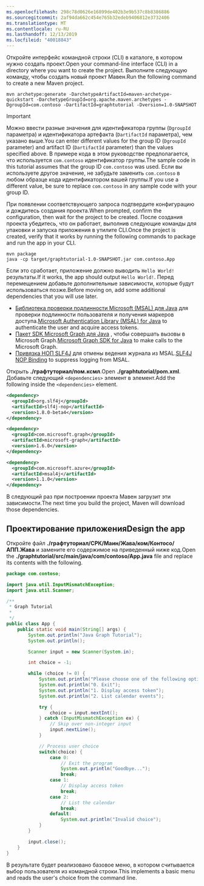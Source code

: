```yaml
---
ms.openlocfilehash: 298c78d0626e16899de402b3e9b537c8b8386886
ms.sourcegitcommit: 2af94da662c454e765b32edeb9406812e3732406
ms.translationtype: MT
ms.contentlocale: ru-RU
ms.lasthandoff: 12/13/2019
ms.locfileid: "40018843"
---
```

<!-- markdownlint-disable MD002 MD041 -->

<span data-ttu-id="5c6ed-101">Откройте интерфейс командной строки (CLI) в каталоге, в котором нужно создать проект.</span><span class="sxs-lookup"><span data-stu-id="5c6ed-101">Open your command-line interface (CLI) in a directory where you want to create the project.</span></span> <span data-ttu-id="5c6ed-102">Выполните следующую команду, чтобы создать новый проект Мавен.</span><span class="sxs-lookup"><span data-stu-id="5c6ed-102">Run the following command to create a new Maven project.</span></span>

```Shell
mvn archetype:generate -DarchetypeArtifactId=maven-archetype-quickstart -DarchetypeGroupId=org.apache.maven.archetypes -DgroupId=com.contoso -DartifactId=graphtutorial -Dversion=1.0-SNAPSHOT
```

> [!IMPORTANT]
> <span data-ttu-id="5c6ed-103">Можно ввести разные значения для идентификатора группы (`DgroupId` параметра) и идентификатора артефакта (`DartifactId` параметра), чем указано выше.</span><span class="sxs-lookup"><span data-stu-id="5c6ed-103">You can enter different values for the group ID (`DgroupId` parameter) and artifact ID (`DartifactId` parameter) than the values specified above.</span></span> <span data-ttu-id="5c6ed-104">В примере кода в этом руководстве предполагается, что используется `com.contoso` идентификатор группы.</span><span class="sxs-lookup"><span data-stu-id="5c6ed-104">The sample code in this tutorial assumes that the group ID `com.contoso` was used.</span></span> <span data-ttu-id="5c6ed-105">Если вы используете другое значение, не забудьте заменить `com.contoso` в любом образце кода идентификатором вашей группы.</span><span class="sxs-lookup"><span data-stu-id="5c6ed-105">If you use a different value, be sure to replace `com.contoso` in any sample code with your group ID.</span></span>

<span data-ttu-id="5c6ed-106">При появлении соответствующего запроса подтвердите конфигурацию и дождитесь создания проекта.</span><span class="sxs-lookup"><span data-stu-id="5c6ed-106">When prompted, confirm the configuration, then wait for the project to be created.</span></span> <span data-ttu-id="5c6ed-107">После создания проекта убедитесь, что он работает, выполнив следующие команды для упаковки и запуска приложения в утилите CLI.</span><span class="sxs-lookup"><span data-stu-id="5c6ed-107">Once the project is created, verify that it works by running the following commands to package and run the app in your CLI.</span></span>

```Shell
mvn package
java -cp target/graphtutorial-1.0-SNAPSHOT.jar com.contoso.App
```

<span data-ttu-id="5c6ed-108">Если это сработает, приложение должно выводить `Hello World!`результаты.</span><span class="sxs-lookup"><span data-stu-id="5c6ed-108">If it works, the app should output `Hello World!`.</span></span> <span data-ttu-id="5c6ed-109">Перед перемещением добавьте дополнительные зависимости, которые будут использоваться позже.</span><span class="sxs-lookup"><span data-stu-id="5c6ed-109">Before moving on, add some additional dependencies that you will use later.</span></span>

- <span data-ttu-id="5c6ed-110">[Библиотека проверки подлинности Microsoft (MSAL) для Java](https://github.com/AzureAD/microsoft-authentication-library-for-java) для проверки подлинности пользователя и получения маркеров доступа.</span><span class="sxs-lookup"><span data-stu-id="5c6ed-110">[Microsoft Authentication Library (MSAL) for Java](https://github.com/AzureAD/microsoft-authentication-library-for-java) to authenticate the user and acquire access tokens.</span></span>
- <span data-ttu-id="5c6ed-111">[Пакет SDK Microsoft Graph для Java](https://github.com/microsoftgraph/msgraph-sdk-java) , чтобы совершать вызовы в Microsoft Graph.</span><span class="sxs-lookup"><span data-stu-id="5c6ed-111">[Microsoft Graph SDK for Java](https://github.com/microsoftgraph/msgraph-sdk-java) to make calls to the Microsoft Graph.</span></span>
- <span data-ttu-id="5c6ed-112">[Привязка НОП SLF4J](https://mvnrepository.com/artifact/org.slf4j/slf4j-nop) для отмены ведения журнала из MSAL.</span><span class="sxs-lookup"><span data-stu-id="5c6ed-112">[SLF4J NOP Binding](https://mvnrepository.com/artifact/org.slf4j/slf4j-nop) to suppress logging from MSAL.</span></span>

<span data-ttu-id="5c6ed-113">Открыть **./графтуториал/пом.ксмл**.</span><span class="sxs-lookup"><span data-stu-id="5c6ed-113">Open **./graphtutorial/pom.xml**.</span></span> <span data-ttu-id="5c6ed-114">Добавьте следующий `<dependencies>` элемент в элемент.</span><span class="sxs-lookup"><span data-stu-id="5c6ed-114">Add the following inside the `<dependencies>` element.</span></span>

```xml
<dependency>
  <groupId>org.slf4j</groupId>
  <artifactId>slf4j-nop</artifactId>
  <version>1.8.0-beta4</version>
</dependency>

<dependency>
  <groupId>com.microsoft.graph</groupId>
  <artifactId>microsoft-graph</artifactId>
  <version>1.6.0</version>
</dependency>

<dependency>
  <groupId>com.microsoft.azure</groupId>
  <artifactId>msal4j</artifactId>
  <version>1.1.0</version>
</dependency>
```

<span data-ttu-id="5c6ed-115">В следующий раз при построении проекта Мавен загрузит эти зависимости.</span><span class="sxs-lookup"><span data-stu-id="5c6ed-115">The next time you build the project, Maven will download those dependencies.</span></span>

## <a name="design-the-app"></a><span data-ttu-id="5c6ed-116">Проектирование приложения</span><span class="sxs-lookup"><span data-stu-id="5c6ed-116">Design the app</span></span>

<span data-ttu-id="5c6ed-117">Откройте файл **./графтуториал/СРК/Маин/Жава/ком/Контосо/АПП.Жава** и замените его содержимое на приведенный ниже код.</span><span class="sxs-lookup"><span data-stu-id="5c6ed-117">Open the **./graphtutorial/src/main/java/com/contoso/App.java** file and replace its contents with the following.</span></span>

```java
package com.contoso;

import java.util.InputMismatchException;
import java.util.Scanner;

/**
 * Graph Tutorial
 *
 */
public class App {
    public static void main(String[] args) {
        System.out.println("Java Graph Tutorial");
        System.out.println();

        Scanner input = new Scanner(System.in);

        int choice = -1;

        while (choice != 0) {
            System.out.println("Please choose one of the following options:");
            System.out.println("0. Exit");
            System.out.println("1. Display access token");
            System.out.println("2. List calendar events");

            try {
                choice = input.nextInt();
            } catch (InputMismatchException ex) {
                // Skip over non-integer input
                input.nextLine();
            }

            // Process user choice
            switch(choice) {
                case 0:
                    // Exit the program
                    System.out.println("Goodbye...");
                    break;
                case 1:
                    // Display access token
                    break;
                case 2:
                    // List the calendar
                    break;
                default:
                    System.out.println("Invalid choice");
            }
        }

        input.close();
    }
}
```

<span data-ttu-id="5c6ed-118">В результате будет реализовано базовое меню, в котором считывается выбор пользователя из командной строки.</span><span class="sxs-lookup"><span data-stu-id="5c6ed-118">This implements a basic menu and reads the user's choice from the command line.</span></span>
